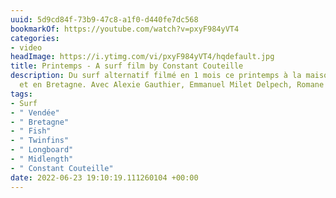 ```yaml
---
uuid: 5d9cd84f-73b9-47c8-a1f0-d440fe7dc568
bookmarkOf: https://youtube.com/watch?v=pxyF984yVT4
categories:
- video
headImage: https://i.ytimg.com/vi/pxyF984yVT4/hqdefault.jpg
title: Printemps - A surf film by Constant Couteille
description: Du surf alternatif filmé en 1 mois ce printemps à la maison en Vendée
  et en Bretagne. Avec Alexie Gauthier, Emmanuel Milet Delpech, Romane Martin, Paul-Al...
tags:
- Surf
- " Vendée"
- " Bretagne"
- " Fish"
- " Twinfins"
- " Longboard"
- " Midlength"
- " Constant Couteille"
date: 2022-06-23 19:10:19.111260104 +00:00
---
```

